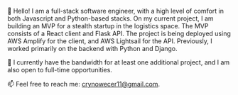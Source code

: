 
<!--
### Hi there 
**camrandev/camrandev** is a ✨ _special_ ✨ repository because its `README.md` (this file) appears on your GitHub profile.

Here are some ideas to get you started:

- 🔭 I’m currently working on ...
- 🌱 I’m currently learning ...
- 👯 I’m looking to collaborate on ...
- 🤔 I’m looking for help with ...
- 💬 Ask me about ...
- 📫 How to reach me: ...
- 😄 Pronouns: ...
- ⚡ Fun fact: ...
-->

👋 Hello! I am a full-stack software engineer, with a high level of comfort in both Javascript and Python-based stacks. On my current project, I am building an MVP for a stealth startup in the logistics space. The MVP consists of a React client and Flask API. The project is being deployed using AWS Amplify for the client, and AWS Lightsail for the API. Previously, I worked primarily on the backend with Python and Django. 

👯 I currently have the bandwidth for at least one additional project, and I am also open to full-time opportunities.

📫 Feel free to reach me: crynowecer11@gmail.com.
